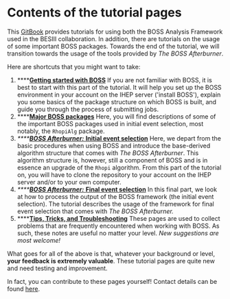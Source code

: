 # Contents of the tutorial pages

This [GitBook](https://besiii.gitbook.io/boss-gitbook) provides tutorials for using both the BOSS Analysis Framework used in the BESIII collaboration. In addition, there are tutorials on the usage of some important BOSS packages. Towards the end of the tutorial, we will transition towards the usage of the tools provided by _The BOSS Afterburner_.

Here are shortcuts that you might want to take:

1. \*\*\*\*[**Getting started with BOSS**](docs-boss/getting-started/) If you are not familiar with BOSS, it is best to start with this part of the tutorial. It will help you set up the BOSS environment in your account on the IHEP server \('install BOSS'\), explain you some basics of the package structure on which BOSS is built, and guide you through the process of submitting jobs.
2. \*\*\*\*[**Major BOSS packages**](docs-boss/packages/) Here, you will find descriptions of some of the important BOSS packages used in initial event selection, most notably, the `RhopiAlg` package.
3. _\*\*\*\*_[_**BOSS Afterburner:**_ **Initial event selection**](docs-afterburner/initial/) Here, we depart from the basic procedures when using BOSS and introduce the base-derived algorithm structure that comes with _The BOSS Afterburner_. This algorithm structure is, however, still a component of BOSS and is in essence an upgrade of the `Rhopi` algorithm. From this part of the tutorial on, you will have to clone the repository to your account on the IHEP server and/or to your own computer.
4. _\*\*\*\*_[_**BOSS Afterburner:**_ **Final event selection**](docs-afterburner/final/) In this final part, we look at how to process the output of the BOSS framework \(the initial event selection\). The tutorial describes the usage of the framework for final event selection that comes with _The BOSS Afterburner._
5. \*\*\*\*[**Tips, Tricks, and Troubleshooting**](docs-appendices/tips.md) These pages are used to collect problems that are frequently encountered when working with BOSS. As such, these notes are useful no matter your level. _New suggestions are most welcome!_

What goes for all of the above is that, whatever your background or level, **your feedback is extremely valuable**. These tutorial pages are quite new and need testing and improvement.

In fact, you can contribute to these pages yourself! Contact details can be found [here](docs-appendices/about/).

